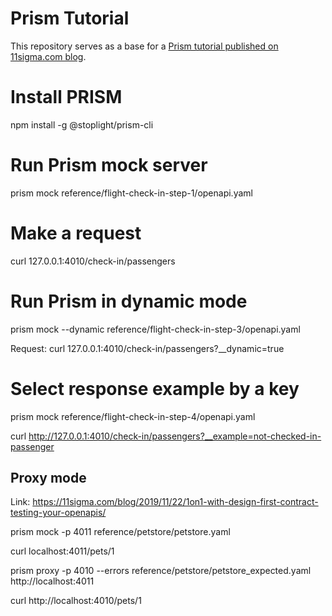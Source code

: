 # Prism Tutorial

This repository serves as a base for a [Prism tutorial published on 11sigma.com blog](https://11sigma.com/blog/2019-10-11--prism-tutorial/).

# Install PRISM

npm install -g @stoplight/prism-cli

# Run Prism mock server

prism mock reference/flight-check-in-step-1/openapi.yaml

# Make a request

curl 127.0.0.1:4010/check-in/passengers

# Run Prism in dynamic mode

prism mock --dynamic reference/flight-check-in-step-3/openapi.yaml

Request: curl 127.0.0.1:4010/check-in/passengers?__dynamic=true

# Select response example by a key

prism mock reference/flight-check-in-step-4/openapi.yaml

curl http://127.0.0.1:4010/check-in/passengers?__example=not-checked-in-passenger

## Proxy mode

Link: https://11sigma.com/blog/2019/11/22/1on1-with-design-first-contract-testing-your-openapis/

prism mock -p 4011 reference/petstore/petstore.yaml

curl localhost:4011/pets/1

prism proxy -p 4010 --errors reference/petstore/petstore_expected.yaml http://localhost:4011

curl http://localhost:4010/pets/1


